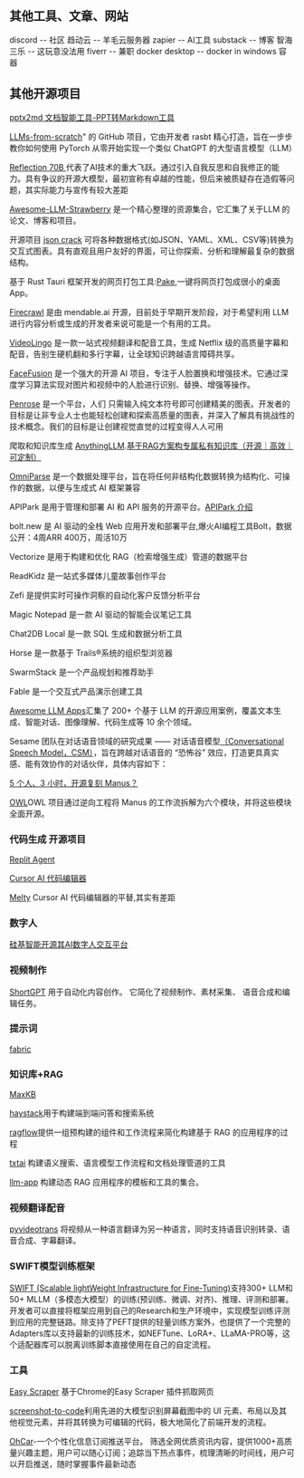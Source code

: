 ## 其他工具、文章、网站
discord -- 社区
趋动云 -- 羊毛云服务器
zapier -- AI工具 
substack -- 博客
智海三乐 -- 这玩意没法用
fiverr -- 兼职
docker desktop -- docker in windows 容器

## 其他开源项目
[pptx2md 文档智能工具-PPT转Markdown工具](https://github.com/ssine/pptx2md)

[LLMs-from-scratch](https://github.com/datawhalechina/llms-from-scratch-cn)" 的 GitHub 项目，它由开发者 rasbt 精心打造，旨在一步步教你如何使用 PyTorch 从零开始实现一个类似 ChatGPT 的大型语言模型（LLM）

[Reflection 70B ](https://cloud.tencent.com/developer/article/2472859) 代表了AI技术的重大飞跃。通过引入自我反思和自我修正的能力。具有争议的开源大模型，最初宣称有卓越的性能，但后来被质疑存在造假等问题，其实际能力与宣传有较大差距

[Awesome-LLM-Strawberry](https://github.com/hijkzzz/Awesome-LLM-Strawberry) 是一个精心整理的资源集合，它汇集了关于LLM 的论文、博客和项目。

开源项目 [json crack](https://gitee.com/zym6666/jsoncrack) 可将各种数据格式(如JSON、YAML、XML、CSV等)转换为交互式图表。具有直观且用户友好的界面，可让你探索、分析和理解最复杂的数据结构。

基于 Rust Tauri 框架开发的网页打包工具:[Pake](https://github.com/tw93/Pake),一键将网页打包成很小的桌面App。

[Firecrawl](https://github.com/mendableai/firecrawl) 是由 mendable.ai 开源，目前处于早期开发阶段，对于希望利用 LLM 进行内容分析或生成的开发者来说可能是一个有用的工具。

[VideoLingo](https://github.com/Huanshere/VideoLingo) 是一款一站式视频翻译和配音工具，生成 Netflix 级的高质量字幕和配音，告别生硬机翻和多行字幕，让全球知识跨越语言障碍共享。

[FaceFusion](https://github.com/facefusion/facefusion) 是一个强大的开源 AI 项目，专注于人脸置换和增强技术。它通过深度学习算法实现对图片和视频中的人脸进行识别、替换、增强等操作。

[Penrose](https://penrose.cs.cmu.edu/) 是一个平台，人们 只需输入纯文本符号即可创建精美的图表。开发者的目标是让非专业人士也能轻松创建和探索高质量的图表，并深入了解具有挑战性的技术概念。我们的目标是让创建视觉直觉的过程变得人人可用

爬取和知识库生成 [AnythingLLM](https://github.com/Mintplex-Labs/anything-llm).[基于RAG方案构专属私有知识库（开源｜高效｜可定制）](https://zhuanlan.zhihu.com/p/671853034)

[OmniParse](https://github.com/adithya-s-k/omniparse) 是一个数据处理平台，旨在将任何非结构化数据转换为结构化、可操作的数据，以便与生成式 AI 框架兼容

APIPark 是用于管理和部署 AI 和 API 服务的开源平台。[APIPark 介绍](https://www.infoq.cn/article/apipark-intro/)

bolt.new 是 AI 驱动的全栈 Web 应用开发和部署平台,爆火AI编程工具Bolt，数据公开：4周ARR 400万，周活10万

Vectorize 是用于构建和优化 RAG（检索增强生成）管道的数据平台

ReadKidz 是一站式多媒体儿童故事创作平台

Zefi 是提供实时可操作洞察的自动化客户反馈分析平台

Magic Notepad 是一款 AI 驱动的智能会议笔记工具

Chat2DB Local 是一款 SQL 生成和数据分析工具

Horse 是一款基于 Trails®系统的组织型浏览器

SwarmStack 是一个产品规划和推荐助手

Fable 是一个交互式产品演示创建工具

[Awesome LLM Apps](https://github.com/Shubhamsaboo/awesome-llm-apps)汇集了 200+ 个基于 LLM 的开源应用案例，覆盖文本生成、智能对话、图像理解、代码生成等 10 余个领域。

Sesame 团队在对话语音领域的研究成果 —— 对话语音模型[（Conversational Speech Model，CSM）](https://www.sesame.com/research/crossing_the_uncanny_valley_of_voice#demo)，旨在跨越对话语音的 “恐怖谷” 效应，打造更具真实感、能有效协作的对话伙伴，具体内容如下：

[5 个人、3 小时，开源复刻 Manus？](https://github.com/mannaandpoem/OpenManus)

[OWL](https://github.com/camel-ai/owl)OWL 项目通过逆向工程将 Manus 的工作流拆解为六个模块，并将这些模块全面开源。


### 代码生成 开源项目
[Replit Agent](https://docs.replit.com/replitai/agent)

[Cursor AI 代码编辑器](https://blog.csdn.net/AIGCP/article/details/142217676)

[Melty](https://github.com/caorushizi/mediagoMelty)  Cursor AI 代码编辑器的平替,其实有差距

### 数字人
[硅基智能开源其AI数字人交互平台](https://github.com/GuijiAI/duix.ai/blob/main/README_ZH.md)

### 视频制作
[ShortGPT](https://github.com/RayVentura/ShortGPT) 用于自动化内容创作。 它简化了视频制作、素材采集、 语音合成和编辑任务。

### 提示词
[fabric](https://github.com/hyperledger/fabric)

### 知识库+RAG
[MaxKB](https://github.com/1panel-dev/MaxKB)

[haystack](https://haystack.deepset.ai/)用于构建端到端问答和搜索系统

[ragflow](https://github.com/infiniflow/ragflow)提供一组预构建的组件和工作流程来简化构建基于 RAG 的应用程序的过程

[txtai](https://github.com/neuml/txtai) 构建语义搜索、语言模型工作流程和文档处理管道的工具

[llm-app](https://github.com/pathwaycom/llm-app) 构建动态 RAG 应用程序的模板和工具的集合。

### 视频翻译配音
[pyvideotrans](https://github.com/jianchang512/pyvideotrans) 将视频从一种语言翻译为另一种语言，同时支持语音识别转录、语音合成、字幕翻译。

### SWIFT模型训练框架
[SWIFT (Scalable lightWeight Infrastructure for Fine-Tuning)](https://github.com/modelscope/swift)支持300+ LLM和50+ MLLM（多模态大模型）的训练(预训练、微调、对齐)、推理、评测和部署。开发者可以直接将框架应用到自己的Research和生产环境中，实现模型训练评测到应用的完整链路。除支持了PEFT提供的轻量训练方案外，也提供了一个完整的Adapters库以支持最新的训练技术，如NEFTune、LoRA+、LLaMA-PRO等，这个适配器库可以脱离训练脚本直接使用在自己的自定流程。

### 工具
[Easy Scraper](https://github.com/tanakh/easy-scraper)  基于Chrome的Easy Scraper 插件抓取网页

[screenshot-to-code](https://github.com/emilwallner/Screenshot-to-code)利用先进的大模型识别屏幕截图中的 UI 元素、布局以及其他视觉元素，并将其转换为可编辑的代码，极大地简化了前端开发的流程。

[OhCar](https://home.icats.club/)-一个个性化信息订阅推送平台。 筛选全网优质资讯内容，提供1000+高质量兴趣主题，用户可以随心订阅；追踪当下热点事件，梳理清晰的时间线，用户可以开启推送，随时掌握事件最新动态